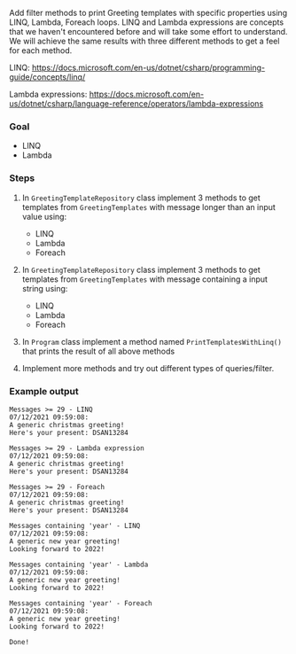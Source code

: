 Add filter methods to print Greeting templates with specific properties using LINQ, Lambda, Foreach loops. LINQ and Lambda expressions are concepts that we haven't encountered before and will take some effort to understand. We will achieve the same results with three different methods to get a feel for each method.

LINQ: 
https://docs.microsoft.com/en-us/dotnet/csharp/programming-guide/concepts/linq/

Lambda expressions: 
https://docs.microsoft.com/en-us/dotnet/csharp/language-reference/operators/lambda-expressions

### Goal
- LINQ
- Lambda

### Steps
1. In `GreetingTemplateRepository` class implement 3 methods to get templates from `GreetingTemplates` with message longer than an input value using:
    - LINQ
    - Lambda
    - Foreach

2. In `GreetingTemplateRepository` class implement 3 methods to get templates from `GreetingTemplates` with message containing a input string using:
    - LINQ
    - Lambda
    - Foreach

3. In `Program` class implement a method named `PrintTemplatesWithLinq()` that prints the result of all above methods

4. Implement more methods and try out different types of queries/filter.

### Example output
```console
Messages >= 29 - LINQ
07/12/2021 09:59:08:
A generic christmas greeting!
Here's your present: DSAN13284

Messages >= 29 - Lambda expression
07/12/2021 09:59:08:
A generic christmas greeting!
Here's your present: DSAN13284

Messages >= 29 - Foreach
07/12/2021 09:59:08:
A generic christmas greeting!
Here's your present: DSAN13284

Messages containing 'year' - LINQ
07/12/2021 09:59:08:
A generic new year greeting!
Looking forward to 2022!

Messages containing 'year' - Lambda
07/12/2021 09:59:08:
A generic new year greeting!
Looking forward to 2022!

Messages containing 'year' - Foreach
07/12/2021 09:59:08:
A generic new year greeting!
Looking forward to 2022!

Done!
```